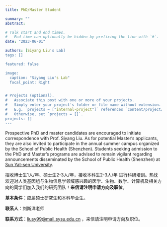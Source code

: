 ```yaml
---
title: PhD/Master Student

summary: ""
abstract:

# Talk start and end times.
#   End time can optionally be hidden by prefixing the line with `#`.
date: "2023-06-01"

authors: [Siyang Liu's Lab]
tags: []

featured: false

image:
  caption: "Siyang Liu's Lab"
  focal_point: Right


# Projects (optional).
#   Associate this post with one or more of your projects.
#   Simply enter your project's folder or file name without extension.
#   E.g. `projects = ["internal-project"]` references `content/project/deep-learning/index.md`.
#   Otherwise, set `projects = []`.
projects: []
---
```


Prospective PhD and master candidates are encouraged to initiate correspondence with Prof. Siyang Liu. As for potential Master‘s applicants, they are also invited to participate in the annual summer campus organized by the School of Public Health (Shenzhen). Students seeking admission to the PhD and Master’s programs are advised to remain vigilant regarding announcements disseminated by the School of Public Health (Shenzhen) at [Sun Yat-sen University](https://phs.sysu.edu.cn/zh-hans/graduates).


招收博士生1人/年、硕士生2-3人/年，接收本科生2-3人/年 进行科研培训。热忱欢迎对人类基因组与生物信息学领域感兴趣的医学、生物、数学、计算机及相关方向的同学们加入我们的研究团队！**来信请注明申请方向及职位**。

**基本条件**：应届硕士研究生和本科毕业生。

**联系人**：刘斯洋老师

**联系方式**：<liusy99@mail.sysu.edu.cn> ，来信请注明申请方向及职位。